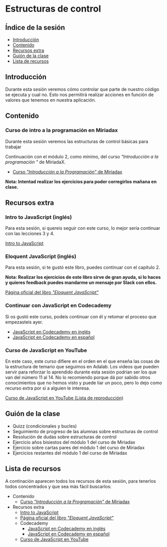 # Estructuras de control

## Índice de la sesión

- [Introducción](#introduccion)
- [Contenido](#contenido)
- [Recursos extra](#recursos-extra)
- [Guión de la clase](#guion-de-la-clase)
- [Lista de recursos](#lista-de-recursos)

## Introducción

Durante esta sesión veremos cómo controlar que parte de nuestro código se ejecuta y cual no. Esto nos permitirá realizar acciones en función de valores que tenemos en nuestra aplicación.

## Contenido

### Curso de intro a la programación en Miriadax

Durante esta sesión veremos las estructuras de control básicas para trabajar

Continuación con el módulo 2, como mínimo, del curso _"Introducción a la programación "_ de MiriadaX.

- [Curso _"Introducción a la Programación"_ de Miriadax](http://miriadax.net/web/introduccion-a-la-programacion-descubre-el-lenguaje-de-la-era-digital-3-edicion-/)

**Nota: Intentad realizar los ejercicios para poder corregirlos mañana en clase.**

## Recursos extra

### Intro to JavaScript (inglés)

Para esta sesión, si quereis seguir con este curso, lo mejor sería continuar con las lecciones 3 y 4.

[Intro to JavaScript](https://www.udacity.com/course/intro-to-javascript--ud803)

### Eloquent JavaScript (inglés)

Para esta sesión, si te gustó este libro, puedes continuar con el capítulo 2.

**Nota: Realizar los ejercicios de este libro sirve de gran ayuda, si lo haces y quieres feedback puedes mandarme un mensaje por Slack con ellos.**

[Página oficial del libro _"Eloquent JavaScript"_](http://eloquentjavascript.net/)

### Continuar con JavaScript en Codecademy

Si os gustó este curso, podeis continuar con él y retomar el proceso que empezasteis ayer.

- [JavaScript en Codecademy en inglés](https://www.codecademy.com/learn/learn-javascript)
- [JavaScript en Codecademy en español](https://www.codecademy.com/es/tracks/javascript-traduccion-al-espanol-america-latina-clone)

### Curso de JavaScript en YouTube

En este caso, este curso difiere en el orden en el que enseña las cosas de la estructura de temario que seguimos en Adalab. Los videos que pueden servir para reforzar lo aprendido durante esta sesión podrían ser los que van del número 11 al 14. No lo recomiendo porque dá por sabido otros conocimientos que no hemos visto y puede liar un poco, pero lo dejo como recurso extra por si a alguien le interesa.

[Curso de JavaScript en YouTube (Lista de reproducción)](https://www.youtube.com/playlist?list=PLU8oAlHdN5BmpobVmj1IlneKlVLJ84TID)

## Guión de la clase

- Quizz (condicionales y bucles)
- Seguimiento de progreso de las alumnas sobre estructuras de control
- Resolución de dudas sobre estructuras de control
- Ejercicio años bisiestos del módulo 1 del curso de Miriadax
- Ejercicio sobre cartas pares del módulo 1 del curso de Miriadax
- Ejercicios restantes del módulo 1 del curso de Miriadax

## Lista de recursos

A continación aparecen todos los recursos de esta sesión, para tenerlos todos concentrados y que sea más fácil buscarlos:

- Contenido
  - [Curso _"Introducción a la Programación"_ de Miriadax](http://miriadax.net/web/introduccion-a-la-programacion-descubre-el-lenguaje-de-la-era-digital-3-edicion-/)
- Recursos extra
  - [Intro to JavaScript](https://www.udacity.com/course/intro-to-javascript--ud803)
  - [Página oficial del libro _"Eloquent JavaScript"_](http://eloquentjavascript.net/)
  - Codecademy
    - [JavaScript en Codecademy en inglés](https://www.codecademy.com/learn/learn-javascript)
    - [JavaScript en Codecademy en español](https://www.codecademy.com/es/tracks/javascript-traduccion-al-espanol-america-latina-clone)
  - [Curso de JavaScript en YouTube](https://www.youtube.com/playlist?list=PLU8oAlHdN5BmpobVmj1IlneKlVLJ84TID)
